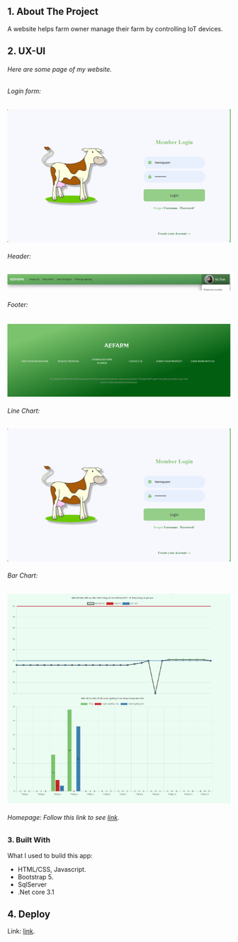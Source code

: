## 1. About The Project

A website helps farm owner manage their farm by controlling IoT devices. 

<p align="right"><a href="#top"></a></p>

## 2. UX-UI

###### Here are some page of my website.
###### Login form:
![image](https://github.com/ThuongNguyenVan158/Smart-Farm/blob/main/SmartFarm/SmartFarm/NewFolder/loginFE.png)

###### Header:
![image](https://github.com/ThuongNguyenVan158/Smart-Farm/blob/main/SmartFarm/SmartFarm/NewFolder/header.png)

###### Footer:
![image](https://github.com/ThuongNguyenVan158/Smart-Farm/blob/main/SmartFarm/SmartFarm/NewFolder/footer.png)

###### Line Chart:
![image](https://github.com/ThuongNguyenVan158/Smart-Farm/blob/main/SmartFarm/SmartFarm/NewFolder/loginFE.png)

###### Bar Chart:
![image](https://github.com/ThuongNguyenVan158/Smart-Farm/blob/main/SmartFarm/SmartFarm/NewFolder/Static1.png)

###### Homepage: Follow this link to see [link](https://www.figma.com/file/nWRBd3t9ttk1tKzvtRYcEh/AeFarm?node-id=0%3A1).

<p align="right"><a href="#top"></a></p>

### 3. Built With

What I used to build this app:
* HTML/CSS, Javascript.
* Bootstrap 5.
* SqlServer
* .Net core 3.1

<p align="right"><a href="#top"></a></p>

## 4. Deploy
Link: [link](https://arm.herokuapp.com).

